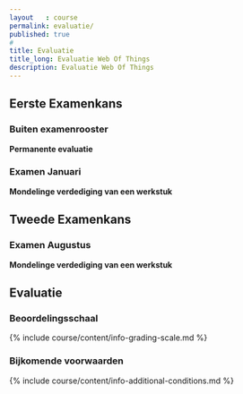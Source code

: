```yaml
---
layout   : course
permalink: evaluatie/
published: true
#
title: Evaluatie
title_long: Evaluatie Web Of Things
description: Evaluatie Web Of Things
---
```


Eerste Examenkans
-----------------

### Buiten examenrooster

**Permanente evaluatie**

### Examen Januari

**Mondelinge verdediging van een werkstuk**

Tweede Examenkans
-----------------

### Examen Augustus

**Mondelinge verdediging van een werkstuk**


Evaluatie
---------

### Beoordelingsschaal

{% include course/content/info-grading-scale.md %}

### Bijkomende voorwaarden

{% include course/content/info-additional-conditions.md %}

